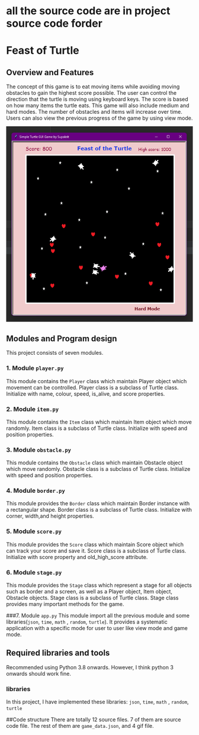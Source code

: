 # all the source code are in project source code forder

# Feast of Turtle

## Overview and Features
The concept of this game is to eat moving items while avoiding moving obstacles
to gain the highest score possible. The user can control the direction 
that the turtle is moving using keyboard keys. The score is based on how
many items the turtle eats. This game will also include medium and hard modes. 
The number of obstacles and items will increase over time. Users can also view
the previous progress of the game by using view mode. 

![screen](docs/screen.png)


## Modules and Program design

This project consists of seven modules.

### 1. Module `player.py`

This module contains the `Player` class which maintain Player object 
which movement can be controlled.
Player class is a subclass of Turtle class.
Initialize with name, colour, speed, is_alive, and score properties.

### 2. Module `item.py`

This module contains the `Item` class which maintain Item
object which move randomly.
Item class is a subclass of Turtle class.
Initialize with speed and position properties.

### 3. Module `obstacle.py`
This module contains the `Obstacle` class which maintain Obstacle
object which move randomly.
Obstacle class is a subclass of Turtle class.
Initialize with speed and position properties.

### 4. Module `border.py`
This module provides the `Border` class which maintain Border instance
with a rectangular shape.
Border class is a subclass of Turtle class.
Initialize with corner, width,and height properties.

### 5. Module `score.py`
This module provides the `Score` class which maintain Score 
object which can track your score and save it.
Score class is a subclass of Turtle class.
Initialize with score property and old_high_score attribute.

### 6. Module `stage.py`
This module provides the `Stage` class which represent a stage 
for all objects such as border and a screen, as well
as a Player object, Item object, Obstacle objects.
Stage class is a subclass of Turtle class.
Stage class provides many important methods for the game.

###7. Module `app.py`
This module import all the previous module and some libraries(`json`, `time`, `math`
, `random`, `turtle`).
It provides a systematic application with a specific mode for user to user
like view mode and game mode.

## Required libraries and tools
Recommended using Python 3.8 onwards. However, I think python 3 onwards
should work fine.
### libraries
In this project, I have implemented these libraries: `json`, `time`, `math`
, `random`, `turtle`

##Code structure
There are totally 12 source files. 7 of them are source code file.
The rest of them are `game_data.json`, and 4 gif file.
